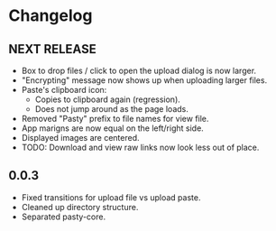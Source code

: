 # Changelog

## NEXT RELEASE
* Box to drop files / click to open the upload dialog is now larger.
* "Encrypting" message now shows up when uploading larger files.
* Paste's clipboard icon:
  * Copies to clipboard again (regression).
  * Does not jump around as the page loads.
* Removed "Pasty" prefix to file names for view file.
* App marigns are now equal on the left/right side.
* Displayed images are centered.
* TODO: Download and view raw links now look less out of place.

## 0.0.3
* Fixed transitions for upload file vs upload paste.
* Cleaned up directory structure.
* Separated pasty-core.

